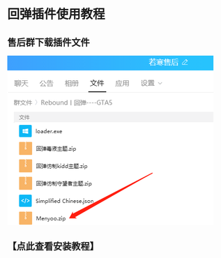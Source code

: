 # 回弹插件使用教程

## **售后群下载插件文件**

****![](<../../.gitbook/assets/image (49).png>)****

## **【点此查看安装教程】**
